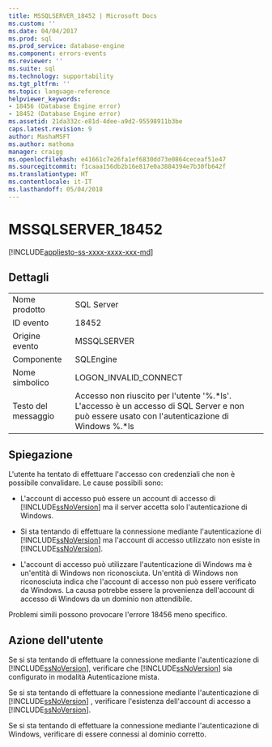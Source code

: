 ```yaml
---
title: MSSQLSERVER_18452 | Microsoft Docs
ms.custom: ''
ms.date: 04/04/2017
ms.prod: sql
ms.prod_service: database-engine
ms.component: errors-events
ms.reviewer: ''
ms.suite: sql
ms.technology: supportability
ms.tgt_pltfrm: ''
ms.topic: language-reference
helpviewer_keywords:
- 18456 (Database Engine error)
- 18452 (Database Engine error)
ms.assetid: 21da332c-e81d-4dee-a9d2-95598911b3be
caps.latest.revision: 9
author: MashaMSFT
ms.author: mathoma
manager: craigg
ms.openlocfilehash: e41661c7e26fa1ef6830dd73e0864ceceaf51e47
ms.sourcegitcommit: f1caaa156db2b16e817e0a3884394e7b30fb642f
ms.translationtype: HT
ms.contentlocale: it-IT
ms.lasthandoff: 05/04/2018
---
```

# <a name="mssqlserver18452"></a>MSSQLSERVER_18452
[!INCLUDE[appliesto-ss-xxxx-xxxx-xxx-md](../../includes/appliesto-ss-xxxx-xxxx-xxx-md.md)]
  
## <a name="details"></a>Dettagli  
  
|||  
|-|-|  
|Nome prodotto|SQL Server|  
|ID evento|18452|  
|Origine evento|MSSQLSERVER|  
|Componente|SQLEngine|  
|Nome simbolico|LOGON_INVALID_CONNECT|  
|Testo del messaggio|Accesso non riuscito per l'utente '%.*ls'. L'accesso è un accesso di SQL Server e non può essere usato con l'autenticazione di Windows %.\*ls|  
  
## <a name="explanation"></a>Spiegazione  
L'utente ha tentato di effettuare l'accesso con credenziali che non è possibile convalidare. Le cause possibili sono:  
  
-   L'account di accesso può essere un account di accesso di [!INCLUDE[ssNoVersion](../../includes/ssnoversion-md.md)] ma il server accetta solo l'autenticazione di Windows.  
  
-   Si sta tentando di effettuare la connessione mediante l'autenticazione di [!INCLUDE[ssNoVersion](../../includes/ssnoversion-md.md)] ma l'account di accesso utilizzato non esiste in [!INCLUDE[ssNoVersion](../../includes/ssnoversion-md.md)].  
  
-   L'account di accesso può utilizzare l'autenticazione di Windows ma è un'entità di Windows non riconosciuta. Un'entità di Windows non riconosciuta indica che l'account di accesso non può essere verificato da Windows. La causa potrebbe essere la provenienza dell'account di accesso di Windows da un dominio non attendibile.  
  
Problemi simili possono provocare l'errore 18456 meno specifico.  
  
## <a name="user-action"></a>Azione dell'utente  
Se si sta tentando di effettuare la connessione mediante l'autenticazione di [!INCLUDE[ssNoVersion](../../includes/ssnoversion-md.md)], verificare che [!INCLUDE[ssNoVersion](../../includes/ssnoversion-md.md)] sia configurato in modalità Autenticazione mista.  
  
Se si sta tentando di effettuare la connessione mediante l'autenticazione di [!INCLUDE[ssNoVersion](../../includes/ssnoversion-md.md)] , verificare l'esistenza dell'account di accesso a [!INCLUDE[ssNoVersion](../../includes/ssnoversion-md.md)].  
  
Se si sta tentando di effettuare la connessione mediante l'autenticazione di Windows, verificare di essere connessi al dominio corretto.  
  
